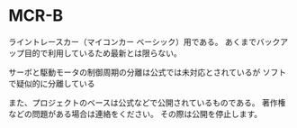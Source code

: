 # MCR-B

ライントレースカー（マイコンカー ベーシック）用である。
あくまでバックアップ目的で利用しているため最新とは限らない。

サーボと駆動モータの制御周期の分離は公式では未対応とされているが
ソフトで疑似的に分離している

また、プロジェクトのベースは公式などで公開されているものである。
著作権などの問題がある場合は連絡をください。
その際は公開を停止します。